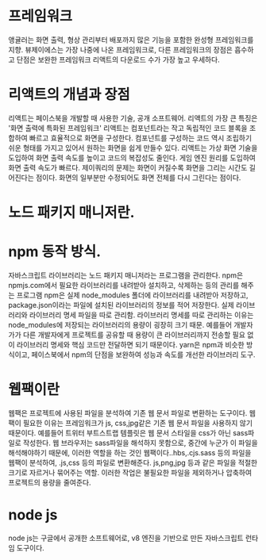 # 프레임워크 
앵귤러는 화면 출력, 형상 관리부터 배포까지 많은 기능을 포함한 완성형 프레임워크를 지향.
뷰제이에스는 가장 나중에 나온 프레임워크로, 다른 프레임워크의 장점은 흡수하고 단점은 보완한 프레임워크
리액트의 다운로드 수가 가장 높고 우세하다. 

# 리액트의 개념과 장점
리액트는 페이스북을 개발할 때 사용한 기술, 공개 소프트웨어. 
리액트의 가장 큰 특징은 '화면 출력에 특화된 프레임워크'
리액트는 컴포넌트라는 작고 독립적인 코드 블록을 조합하여 빠르고 효율적으로 화면을 구성한다.
컴포넌트를 구성하는 코드 역시 조립하기 쉬운 형태를 가지고 있어서 원하는 화면을 쉽게 만들수 있다. 
리액트는 가상 화면 기술을 도입하여 화면 출력 속도를 높이고 코드의 복잡성도 줄인다. 
게임 엔진 원리를 도입하여 화면 출력 속도가 빠르다. 
제이쿼리의 문제는 화면이 커질수록 화면을 그리는 시간도 길어진다는 점이다. 화면의 일부분만 수정되어도 화면 전체를 다시 그린다는 점이다. 

# 노드 패키지 매니저란.
# npm 동작 방식.
자바스크립트 라이브러리는 노드 패키지 매니저라는 프로그램을 관리한다. 
npm은 npmjs.com에서 필요한 라이브러리를 내려받아 설치하고, 삭제하는 등의 관리를 해주는 프로그램
npm은 실제 node_modules 폴더에 라이브러리를 내려받아 저장하고, package.json이라는 파일에 설치된 라이브러리의 정보를 적어 저장한다. 실제 라이브러리와 라이브러리 명세 파일을 따로 관리함. 라이브러리 명세를 따로 관리하는 이유는 node_modules에 저장되는 라이브러리의 용량이 굉장히 크기 때문. 
예를들어 개발자가가 다른 개발자에게 프로젝트를 공유할 때 용량이 큰 라이브러리까지 전송할 필요 없이 라이브러리 명세와 핵심 코드만 전달하면 되기 때문이다.
yarn은 npm과 비슷한 방식이고, 페이스북에서 npm의 단점을 보완하여 성능과 속도를 개선한 라이브러리 도구. 

# 웹팩이란 
웹팩은 프로젝트에 사용된 파일을 분석하여 기존 웹 문서 파일로 변환하는 도구이다. 웹팩이 필요한 이유는 프레임워크가 js, css,jpg같은 기존 웹 문서 파일을 사용하지 않기 때문이다. 예를들어 트위터 부트스트랩 템플릿은 웹 문서 스타일을 css가 아닌 sass파일로 작성한다. 웹 브라우저는 sass파일을 해석하지 못함으로, 중간에 누군가 이 파일을 해석해야하기 때문에, 이러한 역할을 하는 것인 웹팩이다..hbs,.cjs.sass 등의 파일을 웹팩이 분석하여, .js,css 등의 파일로 변환해준다. js,png,jpg 등과 같은 파일을 적절한 크기로 자르거나 묶어주는 역할. 이러한 작업은 불필요한 파일을 제외하거나 압축하여 프로젝트의 용량을 줄여준다. 

# node js 
node js는 구글에서 공개한 소프트웨어로, v8 엔진을 기반으로 만든 자바스크립트 런타임 도구이다. 

